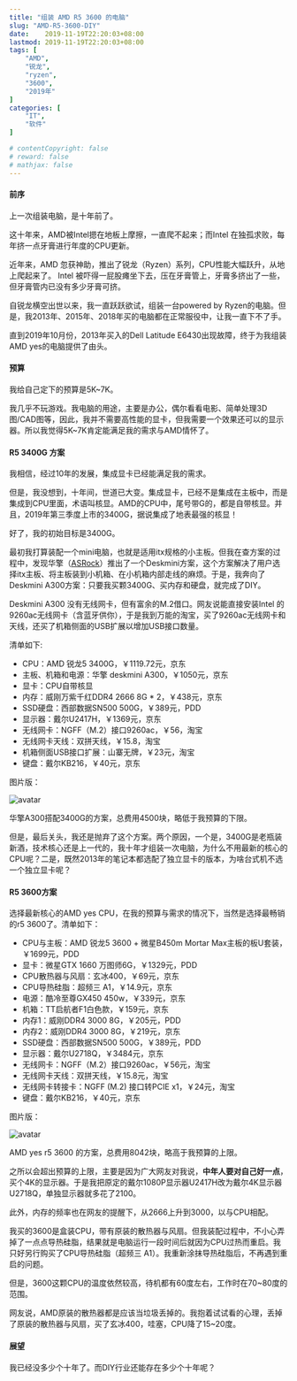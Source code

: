 ```yaml
---
title: "组装 AMD R5 3600 的电脑"
slug: "AMD-R5-3600-DIY"
date:    2019-11-19T22:20:03+08:00
lastmod: 2019-11-19T22:20:03+08:00
tags: [
    "AMD",
    "锐龙",
	"ryzen",
	"3600",
    "2019年"
]
categories: [
    "IT",
    "软件"
]

# contentCopyright: false
# reward: false
# mathjax: false
---
```

#### 前序

上一次组装电脑，是十年前了。

这十年来，AMD被Intel摁在地板上摩擦，一直爬不起来；而Intel 在独孤求败，每年挤一点牙膏进行年度的CPU更新。

近年来，AMD 忽获神助，推出了锐龙（Ryzen）系列，CPU性能大幅跃升，从地上爬起来了。 Intel 被吓得一屁股瘫坐下去，压在牙膏管上，牙膏多挤出了一些，但牙膏管内已没有多少牙膏可挤。

自锐龙横空出世以来，我一直跃跃欲试，组装一台powered by Ryzen的电脑。但是，我2013年、2015年、2018年买的电脑都在正常服役中，让我一直下不了手。

直到2019年10月份，2013年买入的Dell Latitude E6430出现故障，终于为我组装AMD yes的电脑提供了由头。

<!--more-->

#### 预算

我给自己定下的预算是5K~7K。

我几乎不玩游戏。我电脑的用途，主要是办公，偶尔看看电影、简单处理3D图/CAD图等，因此，我并不需要高性能的显卡，但我需要一个效果还可以的显示器。所以我觉得5K~7K肯定能满足我的需求与AMD情怀了。

#### R5 3400G 方案

我相信，经过10年的发展，集成显卡已经能满足我的需求。

但是，我没想到，十年间，世道已大变。集成显卡，已经不是集成在主板中，而是集成到CPU里面，术语叫核显。AMD的CPU中，尾号带G的，都是自带核显。并且，2019年第三季度上市的3400G，据说集成了地表最强的核显！

好了，我的初始目标是3400G。

最初我打算装配一个mini电脑，也就是适用itx规格的小主板。但我在查方案的过程中，发现华擎（[ASRock](https://www.asrock.com/)）推出了一个Deskmini方案，这个方案解决了用户选择itx主板、将主板装到小机箱、在小机箱内部走线的麻烦。于是，我奔向了Deskmini A300方案：只要我买颗3400G、买内存和硬盘，就完成了DIY。

Deskmini A300 没有无线网卡，但有富余的M.2借口。网友说能直接安装Intel 的9260ac无线网卡（含蓝牙供你），于是我到万能的淘宝，买了9260ac无线网卡和天线，还买了机箱侧面的USB扩展以增加USB接口数量。

清单如下:

- CPU：AMD 锐龙5 3400G，￥1119.72元，京东
- 主板、机箱和电源：华擎 deskmini A300，￥1050元，京东
- 显卡：CPU自带核显
- 内存：威刚万紫千红DDR4 2666 8G * 2，￥438元，京东
- SSD硬盘：西部数据SN500 500G，￥389元，PDD
- 显示器：戴尔U2417H，￥1369元，京东
- 无线网卡：NGFF（M.2）接口9260ac，￥56，淘宝
- 无线网卡天线：双拼天线，￥15.8，淘宝
- 机箱侧面USB接口扩展：山寨无牌，￥23元，淘宝
- 键盘：戴尔KB216，￥40元，京东

图片版：

![avatar](/img/201911/asrock-a300-list.png)

华擎A300搭配3400G的方案，总费用4500块，略低于我预算的下限。

但是，最后关头，我还是抛弃了这个方案。两个原因，一个是，3400G是老瓶装新酒，技术核心还是上一代的，我十年才组装一次电脑，为什么不用最新的核心的CPU呢？二是，既然2013年的笔记本都选配了独立显卡的版本，为啥台式机不选一个独立显卡呢？

#### R5 3600方案

选择最新核心的AMD yes CPU，在我的预算与需求的情况下，当然是选择最畅销的r5 3600了。清单如下：

- CPU与主板：AMD 锐龙5 3600 + 微星B450m Mortar Max主板的板U套装，￥1699元，PDD
- 显卡：微星GTX 1660 万图师6G，￥1329元，PDD
- CPU散热器与风扇：玄冰400，￥69元，京东
- CPU导热硅脂：超频三 A1，￥14.9元，京东
- 电源：酷冷至尊GX450 450w，￥339元，京东
- 机箱：TT启航者F1白色款，￥159元，京东
- 内存1：威刚DDR4 3000 8G，￥205元，PDD
- 内存2：威刚DDR4 3000 8G，￥219元，京东
- SSD硬盘：西部数据SN500 500G，￥389元，PDD
- 显示器：戴尔U2718Q，￥3484元，京东
- 无线网卡：NGFF（M.2）接口9260ac，￥56元，淘宝
- 无线网卡天线：双拼天线，￥15.8元，淘宝
- 无线网卡转接卡：NGFF (M.2) 接口转PCIE x1，￥24元，淘宝
- 键盘：戴尔KB216，￥40元，京东

图片版：

![avatar](/img/201911/amd-r5-3600-diy-list.png)

AMD yes r5 3600 的方案，总费用8042块，略高于我预算的上限。

之所以会超出预算的上限，主要是因为广大网友对我说，**中年人要对自己好一点**，买个4K的显示器。于是我把原定的戴尔1080P显示器U2417H改为戴尔4K显示器U2718Q，单独显示器就多花了2100。

此外，内存的频率也在网友的提醒下，从2666上升到3000，以与CPU相配。

我买的3600是盒装CPU，带有原装的散热器与风扇。但我装配过程中，不小心弄掉了一点点导热硅脂，结果就是电脑运行一段时间后就因为CPU过热而重启。我只好另行购买了CPU导热硅脂（超频三 A1）。我重新涂抹导热硅脂后，不再遇到重启的问题。

但是，3600这颗CPU的温度依然较高，待机都有60度左右，工作时在70~80度的范围。

网友说，AMD原装的散热器都是应该当垃圾丢掉的。我抱着试试看的心理，丢掉了原装的散热器与风扇，买了玄冰400，哇塞，CPU降了15~20度。

#### 展望

我已经没多少个十年了。而DIY行业还能存在多少个十年呢？